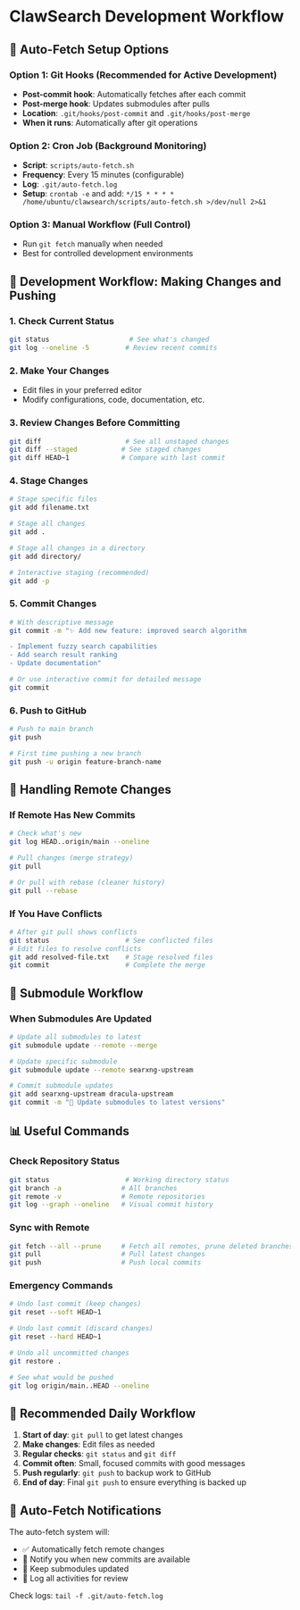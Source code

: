 # ClawSearch Development Workflow

## 🔄 Auto-Fetch Setup Options

### Option 1: Git Hooks (Recommended for Active Development)
- **Post-commit hook**: Automatically fetches after each commit
- **Post-merge hook**: Updates submodules after pulls
- **Location**: `.git/hooks/post-commit` and `.git/hooks/post-merge`
- **When it runs**: Automatically after git operations

### Option 2: Cron Job (Background Monitoring)
- **Script**: `scripts/auto-fetch.sh`
- **Frequency**: Every 15 minutes (configurable)
- **Log**: `.git/auto-fetch.log`
- **Setup**: `crontab -e` and add: `*/15 * * * * /home/ubuntu/clawsearch/scripts/auto-fetch.sh >/dev/null 2>&1`

### Option 3: Manual Workflow (Full Control)
- Run `git fetch` manually when needed
- Best for controlled development environments

## 📝 Development Workflow: Making Changes and Pushing

### 1. Check Current Status
```bash
git status                    # See what's changed
git log --oneline -5         # Review recent commits
```

### 2. Make Your Changes
- Edit files in your preferred editor
- Modify configurations, code, documentation, etc.

### 3. Review Changes Before Committing
```bash
git diff                     # See all unstaged changes
git diff --staged           # See staged changes
git diff HEAD~1             # Compare with last commit
```

### 4. Stage Changes
```bash
# Stage specific files
git add filename.txt

# Stage all changes
git add .

# Stage all changes in a directory
git add directory/

# Interactive staging (recommended)
git add -p
```

### 5. Commit Changes
```bash
# With descriptive message
git commit -m "✨ Add new feature: improved search algorithm

- Implement fuzzy search capabilities
- Add search result ranking
- Update documentation"

# Or use interactive commit for detailed message
git commit
```

### 6. Push to GitHub
```bash
# Push to main branch
git push

# First time pushing a new branch
git push -u origin feature-branch-name
```

## 🔀 Handling Remote Changes

### If Remote Has New Commits
```bash
# Check what's new
git log HEAD..origin/main --oneline

# Pull changes (merge strategy)
git pull

# Or pull with rebase (cleaner history)
git pull --rebase
```

### If You Have Conflicts
```bash
# After git pull shows conflicts
git status                   # See conflicted files
# Edit files to resolve conflicts
git add resolved-file.txt    # Stage resolved files
git commit                   # Complete the merge
```

## 🔧 Submodule Workflow

### When Submodules Are Updated
```bash
# Update all submodules to latest
git submodule update --remote --merge

# Update specific submodule
git submodule update --remote searxng-upstream

# Commit submodule updates
git add searxng-upstream dracula-upstream
git commit -m "🔧 Update submodules to latest versions"
```

## 📊 Useful Commands

### Check Repository Status
```bash
git status                   # Working directory status
git branch -a               # All branches
git remote -v               # Remote repositories
git log --graph --oneline   # Visual commit history
```

### Sync with Remote
```bash
git fetch --all --prune     # Fetch all remotes, prune deleted branches
git pull                    # Pull latest changes
git push                    # Push local commits
```

### Emergency Commands
```bash
# Undo last commit (keep changes)
git reset --soft HEAD~1

# Undo last commit (discard changes)
git reset --hard HEAD~1

# Undo all uncommitted changes
git restore .

# See what would be pushed
git log origin/main..HEAD --oneline
```

## 🚀 Recommended Daily Workflow

1. **Start of day**: `git pull` to get latest changes
2. **Make changes**: Edit files as needed  
3. **Regular checks**: `git status` and `git diff`
4. **Commit often**: Small, focused commits with good messages
5. **Push regularly**: `git push` to backup work to GitHub
6. **End of day**: Final `git push` to ensure everything is backed up

## 🔔 Auto-Fetch Notifications

The auto-fetch system will:
- ✅ Automatically fetch remote changes
- 📢 Notify you when new commits are available
- 🔧 Keep submodules updated
- 📝 Log all activities for review

Check logs: `tail -f .git/auto-fetch.log` 